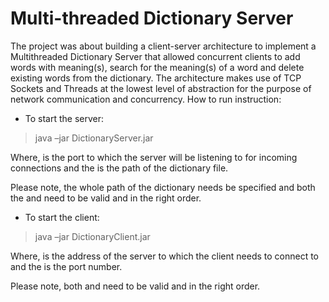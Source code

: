 # Multi-threaded Dictionary Server


The project was about building a client-server architecture to implement a Multithreaded
Dictionary Server that allowed concurrent clients to add words with
meaning(s), search for the meaning(s) of a word and delete existing words from the
dictionary. The architecture makes use of TCP Sockets and Threads at the lowest level
of abstraction for the purpose of network communication and concurrency.
How to run instruction:

- To start the server:

> java –jar DictionaryServer.jar <port> <dictionary-file>

Where, <port> is the port to which the server will be listening to for incoming connections and the <dictionary-file> is the path of the dictionary file.

Please note, the whole path of the dictionary needs be specified and both the <port> and <dictionary-file> need to be valid and in the right order.

- To start the client:

> java –jar DictionaryClient.jar <server-address> <server-port>

Where, <server-address> is the address of the server to which the client needs to connect to and the <server-port> is the port number.

Please note, both <server-address> and <server-port> need to be valid and in the right order. 

